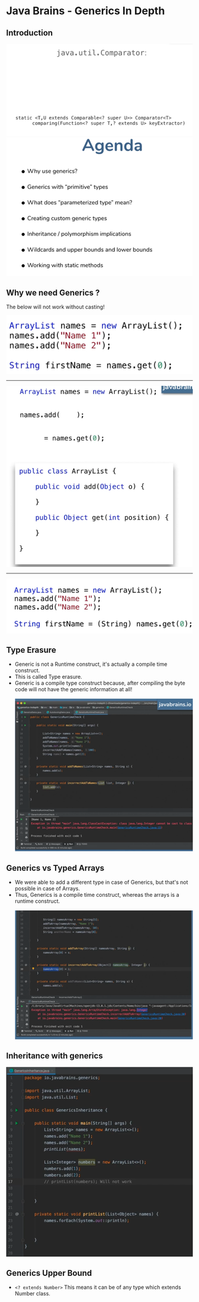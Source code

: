 # Java Brains - Generics In Depth 

## Introduction 

![img](slides/img.png)
![img](slides/img_1.png)

## Why we need Generics ? 
The below will not work without casting!

![img](slides/img_2.png)
***
![img](slides/img_3.png)
***
![img](slides/img_4.png)

## Type Erasure

- Generic is not a Runtime construct, it's actually a compile time construct. 
- This is called Type erasure. 
- Generic is a compile type construct because, after compiling the byte code will not have the generic information at all!
<br></br>
![img](slides/img_5.png)

## Generics vs Typed Arrays 

- We were able to add a different type in case of Generics, but that's not possible in case of Arrays.
- Thus, Generics is a compile time construct, whereas the arrays is a runtime construct. 
<br></br>
![img](slides/img_6.png)

## Inheritance with generics 
![img](slides/img_7.png)

## Generics Upper Bound 

- ```<? extends Number>``` This means it can be of any type which extends Number class.




